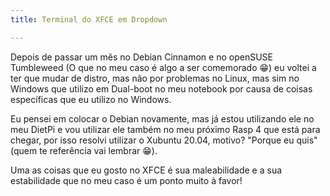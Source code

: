 ```yaml
---
title: Terminal do XFCE em Dropdown

---
```

Depois de passar um mês no Debian Cinnamon e no openSUSE Tumbleweed (O que no meu caso é algo a ser comemorado 😁) eu voltei a ter que mudar de distro, mas não por problemas no Linux, mas sim no Windows que utilizo em Dual-boot no meu notebook por causa de coisas específicas que eu utilizo no Windows.

Eu pensei em colocar o Debian novamente, mas já estou utilizando ele no meu DietPi e vou utilizar ele também no meu próximo Rasp 4 que está para chegar, por isso resolvi utilizar o Xubuntu 20.04, motivo? "Porque eu quis" (quem te referência vai lembrar 😁).

Uma as coisas que eu gosto no XFCE é sua maleabilidade e a sua estabilidade que no meu caso é um ponto muito à favor!